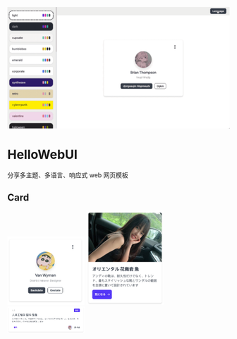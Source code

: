 ![](./readme/preview.gif)

# HelloWebUI

分享多主题、多语言、响应式 web 网页模板

## Card

<div>
<img src='./readme/template/card/1.jpg' width='175'/>
<img src='./readme/template/card/2.jpg' width='175'/>
<img src='./readme/template/card/3.jpg' width='175'/>
</div>
